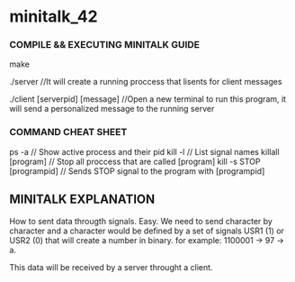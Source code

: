 # minitalk_42
### COMPILE && EXECUTING MINITALK GUIDE ###

make

./server	//It will create a running proccess that lisents for client messages

./client [serverpid] [message]	//Open a new terminal to run this program, it will send a personalized message to the running server

### COMMAND CHEAT SHEET ###

ps -a		// Show active process and their pid
kill -l		// List signal names
killall [program] // Stop all proccess that are called [program]
kill -s STOP [programpid] // Sends STOP signal to the program with [programpid]

## MINITALK EXPLANATION ##
How to sent data througth signals. Easy. We need to send character by character and a character would be defined
by a set of signals USR1 (1) or USR2 (0) that will create a number in binary. for example: 1100001 -> 97 -> a.

This data will be received by a server throught a client.